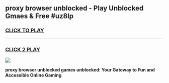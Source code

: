 
## proxy browser unblocked - Play Unblocked Gmaes & Free #uz8lp
<h3>
<a href="https://news.freeplayer.one?title=proxy_browser_unblocked&ref=24F">CLICK TO PLAY</a></h3>
<hr>

<h3>
<a href="https://news.freeplayer.one?title=proxy_browser_unblocked&ref=24F">CLICK 2 PLAY</a>
  
</h3>

<a href="https://news.freeplayer.one?title=proxy_browser_unblocked&ref=24F/"><img src="https://clearcache.store/games.png"></a>


**proxy browser unblocked games unblocked: Your Gateway to Fun and Accessible Online Gaming**

